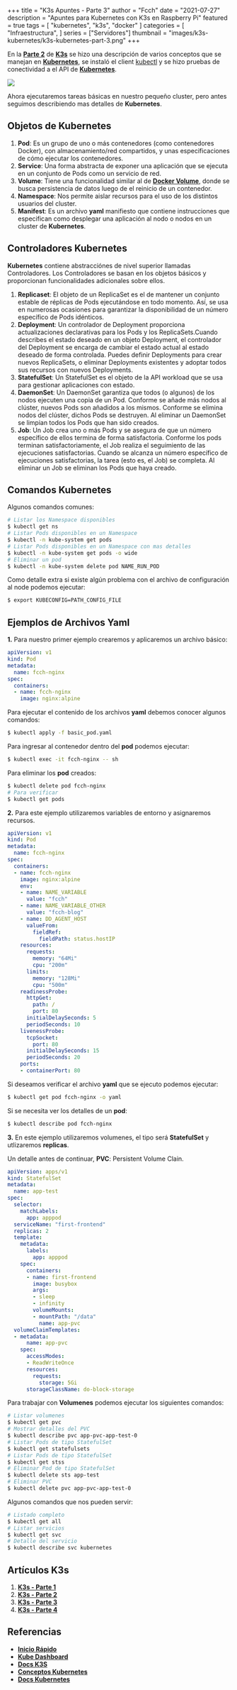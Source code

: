 +++
title = "K3s Apuntes - Parte 3"
author = "Fcch"
date = "2021-07-27"
description = "Apuntes para Kubernetes con K3s en Raspberry Pi"
featured = true
tags = [
    "kubernetes",
    "k3s",
    "docker"
]
categories = [
    "Infraestructura",
]
series = ["Servidores"]
thumbnail = "images/k3s-kubernetes/k3s-kubernetes-part-3.png"
+++

En la [**Parte 2**](https://blog.fcch.xyz/post/infrastructure/k3s-notes-second/) de [**K3s**](https://k3s.io/) se hizo una descripción de varios conceptos que se manejan en [**Kubernetes**](https://kubernetes.io/), se instaló el client [kubectl](https://kubernetes.io/docs/tasks/tools/install-kubectl-linux/) y se hizo pruebas de conectividad a el API de [**Kubernetes**](https://kubernetes.io/).

<!--more-->

![](/images/k3s-kubernetes/k3s-rpi-part-3.jpg)

Ahora ejecutaremos tareas básicas en nuestro pequeño cluster, pero antes seguimos describiendo mas detalles de **Kubernetes**.

## Objetos de Kubernetes

1. **Pod**: Es un grupo de uno o más contenedores (como contenedores Docker), con almacenamiento/red compartidos, y unas especificaciones de cómo ejecutar los contenedores.
2. **Service**: Una forma abstracta de exponer una aplicación que se ejecuta en un conjunto de Pods como un servicio de red.
3. **Volume**: Tiene una funcionalidad similar al de [**Docker Volume**](https://docs.docker.com/storage/volumes/), donde se busca persistencia de datos luego de el reinicio de un contenedor.
2. **Namespace**: Nos permite aislar recursos para el uso de los distintos usuarios del cluster.
3. **Manifest**: Es un archivo **yaml** manifiesto que contiene instrucciones que especifican como desplegar una aplicación al nodo o nodos en un cluster de **Kubernetes**.

## Controladores Kubernetes

**Kubernetes** contiene abstracciónes de nivel superior llamadas Controladores. Los Controladores se basan en los objetos básicos y proporcionan funcionalidades adicionales sobre ellos.

1. **Replicaset**: El objeto de un ReplicaSet es el de mantener un conjunto estable de réplicas de Pods ejecutándose en todo momento. Así, se usa en numerosas ocasiones para garantizar la disponibilidad de un número específico de Pods idénticos.
2. **Deployment**: Un controlador de Deployment proporciona actualizaciones declarativas para los Pods y los ReplicaSets.Cuando describes el estado deseado en un objeto Deployment, el controlador del Deployment se encarga de cambiar el estado actual al estado deseado de forma controlada. Puedes definir Deployments para crear nuevos ReplicaSets, o eliminar Deployments existentes y adoptar todos sus recursos con nuevos Deployments.
3. **StatefulSet**: Un StatefulSet es el objeto de la API workload que se usa para gestionar aplicaciones con estado.
4. **DaemonSet**: Un DaemonSet garantiza que todos (o algunos) de los nodos ejecuten una copia de un Pod. Conforme se añade más nodos al clúster, nuevos Pods son añadidos a los mismos. Conforme se elimina nodos del clúster, dichos Pods se destruyen. Al eliminar un DaemonSet se limpian todos los Pods que han sido creados.
5. **Job**: Un Job crea uno o más Pods y se asegura de que un número específico de ellos termina de forma satisfactoria. Conforme los pods terminan satisfactoriamente, el Job realiza el seguimiento de las ejecuciones satisfactorias. Cuando se alcanza un número específico de ejecuciones satisfactorias, la tarea (esto es, el Job) se completa. Al eliminar un Job se eliminan los Pods que haya creado.

## Comandos Kubernetes

Algunos comandos comunes:

```bash
# Listar los Namespace disponibles
$ kubectl get ns
# Listar Pods disponibles en un Namespace
$ kubectl -n kube-system get pods
# Listar Pods disponibles en un Namespace con mas detalles
$ kubectl -n kube-system get pods -o wide
# Eliminar un pod
$ kubectl -n kube-system delete pod NAME_RUN_POD
```

Como detalle extra si existe algún problema con el archivo de configuración al node podemos ejecutar:

```bash
$ export KUBECONFIG=PATH_CONFIG_FILE
```

## Ejemplos de Archivos Yaml

**1.** Para nuestro primer ejemplo crearemos y aplicaremos un archivo básico:

```yaml
apiVersion: v1
kind: Pod
metadata:
  name: fcch-nginx
spec:
  containers:
  - name: fcch-nginx
    image: nginx:alpine
```

Para ejecutar el contenido de los archivos **yaml** debemos conocer algunos comandos:

```bash
$ kubectl apply -f basic_pod.yaml
```

Para ingresar al contenedor dentro del **pod** podemos ejecutar:

```bash
$ kubectl exec -it fcch-nginx -- sh
```

Para eliminar los **pod** creados:

```bash
$ kubectl delete pod fcch-nginx
# Para verificar 
$ kubectl get pods
```

**2.** Para este ejemplo utilizaremos variables de entorno y asignaremos recursos.

```yaml
apiVersion: v1
kind: Pod
metadata:
  name: fcch-nginx
spec:
  containers:
  - name: fcch-nginx
    image: nginx:alpine
    env:
    - name: NAME_VARIABLE
      value: "fcch"
    - name: NAME_VARIABLE_OTHER
      value: "fcch-blog"
    - name: DD_AGENT_HOST
      valueFrom:
        fieldRef:
          fieldPath: status.hostIP
    resources:
      requests:
        memory: "64Mi"
        cpu: "200m"
      limits:
        memory: "128Mi"
        cpu: "500m"
    readinessProbe:
      httpGet:
        path: /
        port: 80
      initialDelaySeconds: 5
      periodSeconds: 10
    livenessProbe:
      tcpSocket:
        port: 80
      initialDelaySeconds: 15
      periodSeconds: 20
    ports:
    - containerPort: 80
```

Si deseamos verificar el archivo **yaml** que se ejecuto podemos ejecutar:

```bash
$ kubectl get pod fcch-nginx -o yaml
```

Si se necesita ver los detalles de un **pod**:

```bash
$ kubectl describe pod fcch-nginx
```

**3.** En este ejemplo utilizaremos volumenes, el tipo será **StatefulSet** y utlizaremos **replicas**.

Un detalle antes de continuar, **PVC**: Persistent Volume Clain.

```yaml
apiVersion: apps/v1
kind: StatefulSet
metadata:
  name: app-test
spec:
  selector:
    matchLabels:
      app: apppod
  serviceName: "first-frontend"
  replicas: 2
  template:
    metadata:
      labels:
        app: apppod
    spec:
      containers:
      - name: first-frontend
        image: busybox
        args:
        - sleep
        - infinity
        volumeMounts:
        - mountPath: "/data"
          name: app-pvc
  volumeClaimTemplates:
  - metadata:
      name: app-pvc
    spec:
      accessModes:
      - ReadWriteOnce
      resources:
        requests:
          storage: 5Gi
      storageClassName: do-block-storage
```

Para trabajar con **Volumenes** podemos ejecutar los siguientes comandos:

```bash
# Listar volumenes
$ kubectl get pvc
# Mostrar detalles del PVC
$ kubectl describe pvc app-pvc-app-test-0
# Listar Pods de tipo StatefulSet
$ kubectl get statefulsets
# Listar Pods de tipo StatefulSet
$ kubectl get stss
# Eliminar Pod de tipo StatefulSet
$ kubectl delete sts app-test
# Eliminar PVC
$ kubectl delete pvc app-pvc-app-test-0
```

Algunos comandos que nos pueden servir:

```bash
# Listado completo
$ kubectl get all
# Listar servicios
$ kubectl get svc
# Detalle del servicio
$ kubectl describe svc kubernetes
```

## Artículos K3s

1. [**K3s - Parte 1**](https://blog.fcch.xyz/post/infrastructure/k3s-notes-first/)
2. [**K3s - Parte 2**](https://blog.fcch.xyz/post/infrastructure/k3s-notes-second/)
3. [**K3s - Parte 3**](https://blog.fcch.xyz/post/infrastructure/k3s-notes-third/)
4. [**K3s - Parte 4**](https://blog.fcch.xyz/post/infrastructure/k3s-notes-fourth/)

## Referencias

- [**Inicio Rápido**](https://rancher.com/docs/k3s/latest/en/quick-start/)
- [**Kube Dashboard**](https://rancher.com/docs/k3s/latest/en/installation/kube-dashboard/)
- [**Docs K3S**](https://rancher.com/docs/)
- [**Conceptos Kubernetes**](https://kubernetes.io/es/docs/concepts/)
- [**Docs Kubernetes**](https://kubernetes.io/docs/tutorials/kubernetes-basics/)
